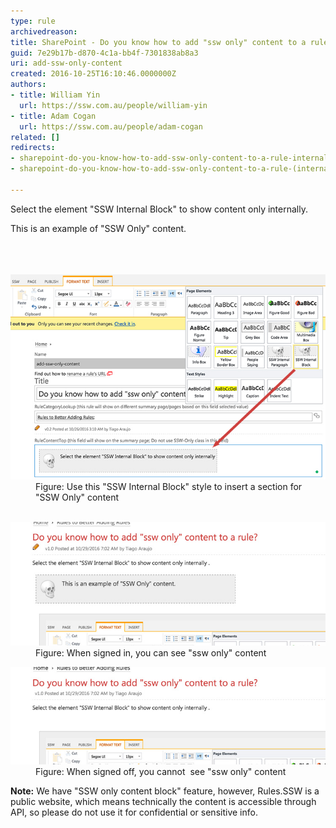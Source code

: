 ```yaml
---
type: rule
archivedreason: 
title: SharePoint - Do you know how to add "ssw only" content to a rule? (internal only)
guid: 7e29b17b-d870-4c1a-bb4f-7301838ab8a3
uri: add-ssw-only-content
created: 2016-10-25T16:10:46.0000000Z
authors:
- title: William Yin
  url: https://ssw.com.au/people/william-yin
- title: Adam Cogan
  url: https://ssw.com.au/people/adam-cogan
related: []
redirects:
- sharepoint-do-you-know-how-to-add-ssw-only-content-to-a-rule-internal-only
- sharepoint-do-you-know-how-to-add-ssw-only-content-to-a-rule-(internal-only)

---
```



<p class="ssw15-rteElement-P">​Select the element "SSW Internal Block" to show content only internally. <br></p><div class="ssw15-rteElement-ContentBlock-SSW-Only">This is an example of "SSW Only" content.​<br></div><br>
<br><excerpt class='endintro'></excerpt><br>
<dl class="image"><dt> <img src="internal-only.jpg" alt="internal-only.jpg" /> </dt><dd>Figure: Use this "SSW Internal Block" style to insert a section for "SSW Only" content <br>
      <br></dd></dl><dl class="image"><dt><img src="ssw-only-signedin.jpg" alt="ssw-only-signedin.jpg" /></dt><dd>Figure: When signed in, you can see "ssw only" content</dd></dl><dl class="image"><dt><img src="ssw-only-signedoff.jpg" alt="ssw-only-signedoff.jpg" /></dt><dd>Figure: When signed off, you cannot ​ see "ssw only" content</dd></dl><p>
   <b>Note:</b> We have "SSW only content block" feature, however, Rules.SSW is a public website, which means technically the content is accessible through API, so please do not use it for confidential or sensitive info.<br></p>


